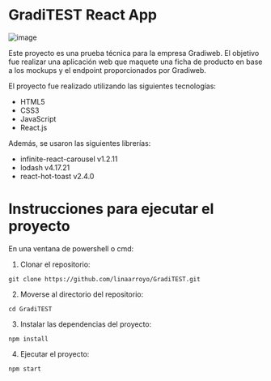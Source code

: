 # GradiTEST React App
![image](https://user-images.githubusercontent.com/104168360/198913872-cddf31f3-6677-425d-bca7-138a17175bc5.png)

Este proyecto es una prueba técnica para la empresa Gradiweb. El objetivo fue realizar una aplicación web que maquete una ficha de producto en base a los mockups y el endpoint proporcionados por Gradiweb.

El proyecto fue realizado utilizando las siguientes tecnologías:
* HTML5
* CSS3
* JavaScript
* React.js

Además, se usaron las siguientes librerías:
* infinite-react-carousel v1.2.11
* lodash v4.17.21
* react-hot-toast v2.4.0

# Instrucciones para ejecutar el proyecto
En una ventana de powershell o cmd:
1. Clonar el repositorio:
```
git clone https://github.com/linaarroyo/GradiTEST.git
```
2. Moverse al directorio del repositorio:
```
cd GradiTEST
``` 
3. Instalar las dependencias del proyecto:
```
npm install
```
4. Ejecutar el proyecto:
```
npm start
``` 
